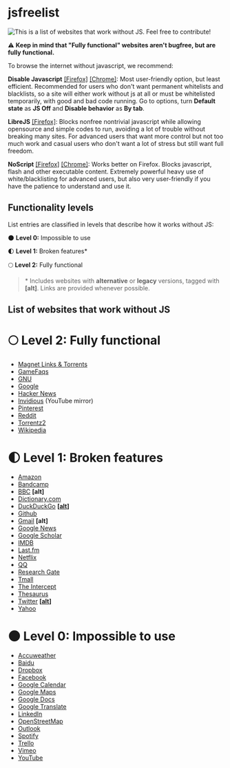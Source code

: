 
# jsfreelist

![This is a list of websites that work without JS. Feel free to contribute!](https://files.catbox.moe/3s3fm7.jpg)

:warning: **Keep in mind that "Fully functional" websites aren't bugfree, but are fully functional.**

To browse the internet without javascript, we recommend:

**Disable Javascript** [[Firefox]](https://addons.mozilla.org/en-US/firefox/addon/disable-javascript/) [[Chrome]](https://chrome.google.com/webstore/detail/disable-javascript/jfpdlihdedhlmhlbgooailmfhahieoem): Most user-friendly option, but least efficient. Recommended for users who don't want permanent whitelists and blacklists, so a site will either work without js at all or must be whitelisted temporarily, with good and bad code running. Go to options, turn **Default state** as **JS Off** and **Disable behavior** as **By tab**.

**LibreJS** [[Firefox]](https://www.gnu.org/software/librejs/): Blocks nonfree nontrivial javascript while allowing opensource and simple codes to run, avoiding a lot of trouble without breaking many sites. For advanced users that want more control but not too much work and casual users who don't want a lot of stress but still want full freedom.

**NoScript** [[Firefox]](https://addons.mozilla.org/en-US/firefox/addon/noscript/) [[Chrome]](https://chrome.google.com/webstore/detail/noscript/doojmbjmlfjjnbmnoijecmcbfeoakpjm): Works better on Firefox. Blocks javascript, flash and other executable content. Extremely powerful heavy use of white/blacklisting for advanced users, but also very user-friendly if you have the patience to understand and use it.

## Functionality levels

List entries are classified in levels that describe how it works without JS:

:new_moon: **Level 0:** Impossible to use

:first_quarter_moon: **Level 1:** Broken features*

:full_moon: **Level 2:** Fully functional

>\* Includes websites with **alternative** or **legacy** versions, tagged with **[alt]**. Links are provided whenever possible.

## List of websites that work without JS

# :full_moon: Level 2: Fully functional

* [Magnet Links & Torrents](https://www.btsay.org/)
* [GameFaqs](https://gamefaqs.gamespot.com/)
* [GNU](http://gnu.org)
* [Google](https://www.google.com/)
* [Hacker News](https://news.ycombinator.com/news)
* [Invidious](https://invidio.us/) (YouTube mirror)
* [Pinterest](https://www.pinterest.co.uk/)
* [Reddit](http://reddit.com)
* [Torrentz2](https://torrentz2.eu/)
* [Wikipedia](http://wikipedia.org)

# :first_quarter_moon: Level 1: Broken features

* [Amazon](https://amazon.com)
* [Bandcamp](https://bandcamp.com/)
* [BBC](https://www.bbc.com/) **[alt]**
* [Dictionary.com](https://www.dictionary.com/)
* [DuckDuckGo](https://duckduckgo.com/) **[[alt](https://duckduckgo.com/html)]**
* [Github](http://github.com)
* [Gmail](http://gmail.com)  **[alt]**
* [Google News](https://news.google.com/)
* [Google Scholar](https://scholar.google.com)
* [IMDB](https://www.imdb.com/)
* [Last.fm](http://last.fm)
* [Netflix](https://www.netflix.com/)
* [QQ](http://qq.com)
* [Research Gate](https://www.researchgate.net)
* [Tmall](http://tmall.com)
* [The Intercept](https://theintercept.com)
* [Thesaurus](https://thesaurus.com/)
* [Twitter](http://twitter.com) **[[alt](http://mobile.twitter.com/)]**
* [Yahoo](http://yahoo.com)

# :new_moon: Level 0: Impossible to use

* [Accuweather](https://www.accuweather.com/)
* [Baidu](https://www.baidu.com/)
* [Dropbox](https://www.dropbox.com/)
* [Facebook](https://www.facebook.com)
* [Google Calendar](https://calendar.google.com/)
* [Google Maps](http://maps.google.com)
* [Google Docs](https://docs.google.com/)
* [Google Translate](http://translate.google.com)
* [LinkedIn](https://www.linkedin.com)
* [OpenStreetMap](https://www.openstreetmap.org/)
* [Outlook](https://outlook.live.com)
* [Spotify](https://open.spotify.com/)
* [Trello](http://trello.com)
* [Vimeo](https://vimeo.com/)
* [YouTube](http://youtube.com)

